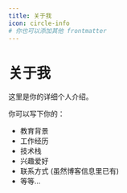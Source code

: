 ```yaml
---
title: 关于我
icon: circle-info
# 你也可以添加其他 frontmatter
---
```


# 关于我

这里是你的详细个人介绍。

你可以写下你的：
* 教育背景
* 工作经历
* 技术栈
* 兴趣爱好
* 联系方式 (虽然博客信息里已有)
* 等等...